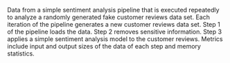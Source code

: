 Data from a simple sentiment analysis pipeline that is executed repeatedly to analyze a randomly generated fake 
customer reviews data set. Each iteration of the pipeline generates a new customer reviews data set. 
Step 1 of the pipeline loads the data. Step 2 removes sensitive information. 
Step 3 applies a simple sentiment analysis model to the customer reviews. 
Metrics include input and output sizes of the data of each step and memory statistics.